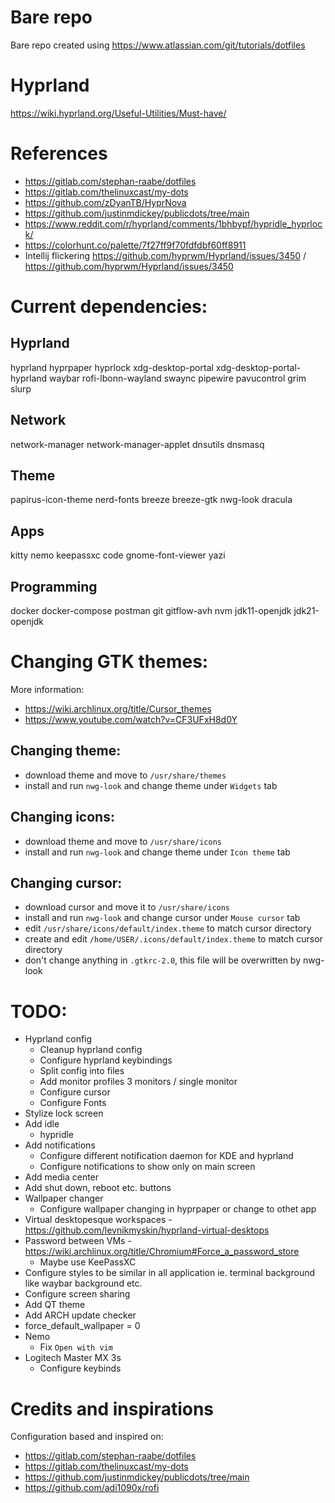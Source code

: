 # Bare repo
Bare repo created using https://www.atlassian.com/git/tutorials/dotfiles

# Hyprland
https://wiki.hyprland.org/Useful-Utilities/Must-have/

# References
* https://gitlab.com/stephan-raabe/dotfiles
* https://gitlab.com/thelinuxcast/my-dots
* https://github.com/zDyanTB/HyprNova
* https://github.com/justinmdickey/publicdots/tree/main
* https://www.reddit.com/r/hyprland/comments/1bhbypf/hypridle_hyprlock/
* https://colorhunt.co/palette/7f27ff9f70fdfdbf60ff8911
* Intellij flickering https://github.com/hyprwm/Hyprland/issues/3450 / https://github.com/hyprwm/Hyprland/issues/3450

# Current dependencies:

## Hyprland
hyprland hyprpaper hyprlock xdg-desktop-portal xdg-desktop-portal-hyprland waybar rofi-lbonn-wayland swaync pipewire pavucontrol grim slurp

## Network
network-manager network-manager-applet dnsutils dnsmasq

## Theme
papirus-icon-theme nerd-fonts breeze breeze-gtk nwg-look dracula

## Apps
kitty nemo keepassxc code gnome-font-viewer yazi

## Programming
docker docker-compose postman git gitflow-avh nvm jdk11-openjdk jdk21-openjdk

# Changing GTK themes:
More information:
* https://wiki.archlinux.org/title/Cursor_themes 
* https://www.youtube.com/watch?v=CF3UFxH8d0Y

## Changing theme:
* download theme and move to `/usr/share/themes`
* install and run `nwg-look` and change theme under `Widgets` tab

## Changing icons:
* download theme and move to `/usr/share/icons`
* install and run `nwg-look` and change theme under `Icon theme` tab

## Changing cursor:
* download cursor and move it to `/usr/share/icons`
* install and run `nwg-look` and change cursor under `Mouse cursor` tab
* edit `/usr/share/icons/default/index.theme` to match cursor directory
* create and edit `/home/USER/.icons/default/index.theme` to match cursor directory
* don't change anything in `.gtkrc-2.0`, this file will be overwritten by nwg-look

# TODO:
* Hyprland config
    * Cleanup hyprland config
    * Configure hyprland keybindings
    * Split config into files
    * Add monitor profiles 3 monitors / single monitor
    * Configure cursor
    * Configure Fonts
* Stylize lock screen
* Add idle
    * hypridle
* Add notifications
    * Configure different notification daemon for KDE and hyprland
    * Configure notifications to show only on main screen
* Add media center
* Add shut down, reboot etc. buttons
* Wallpaper changer
    * Configure wallpaper changing in hyprpaper or change to othet app
* Virtual desktopesque workspaces - https://github.com/levnikmyskin/hyprland-virtual-desktops
* Password between VMs - https://wiki.archlinux.org/title/Chromium#Force_a_password_store
    * Maybe use KeePassXC
* Configure styles to be similar in all application ie. terminal background like waybar background etc.
* Configure screen sharing
* Add QT theme
* Add ARCH update checker
* force_default_wallpaper = 0
* Nemo
    * Fix `Open with vim`
* Logitech Master MX 3s
    * Configure keybinds

# Credits and inspirations
Configuration based and inspired on:
* https://gitlab.com/stephan-raabe/dotfiles
* https://gitlab.com/thelinuxcast/my-dots
* https://github.com/justinmdickey/publicdots/tree/main
* https://github.com/adi1090x/rofi